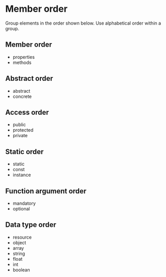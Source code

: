 # Member order

Group elements in the order shown below. Use alphabetical order within a group.

## Member order
- properties
- methods

## Abstract order
- abstract
- concrete

## Access order
- public
- protected
- private

## Static order
- static
- const
- instance

## Function argument order
- mandatory
- optional

## Data type order
- resource
- object
- array
- string
- float
- int
- boolean
